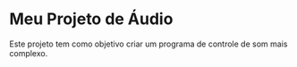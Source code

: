 # Meu Projeto de Áudio
Este projeto tem como objetivo criar um programa de controle de som mais complexo.
